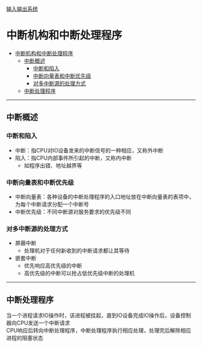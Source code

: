 [输入输出系统](../操作系统原理.md)
# 中断机构和中断处理程序
<!-- TOC -->

- [中断机构和中断处理程序](#中断机构和中断处理程序)
  - [中断概述](#中断概述)
    - [中断和陷入](#中断和陷入)
    - [中断向量表和中断优先级](#中断向量表和中断优先级)
    - [对多中断源的处理方式](#对多中断源的处理方式)
  - [中断处理程序](#中断处理程序)

<!-- /TOC -->
---
## 中断概述
### 中断和陷入
* 中断：指CPU对IO设备发来的中断信号的一种相应，又称外中断
* 陷入：指CPU内部事件所引起的中断，又称内中断
    * 如程序出错、地址越界等

### 中断向量表和中断优先级
* 中断向量表：各种设备的中断处理程序的入口地址放在中断向量表的表项中，为每个中断请求分配一个中断号
* 中断优先级：不同中断源对服务要求的优先级不同

### 对多中断源的处理方式
* 屏蔽中断
    * 处理机对于任何新收到的中断请求都让其等待
* 嵌套中断
    * 优先响应高优先级的中断
    * 高优先级的中断可以抢占低优先级中断的处理机

---
## 中断处理程序
当一个进程请求IO操作时，该进程被挂起，直到IO设备完成IO操作后，设备控制器向CPU发送一个中断请求  
CPU响应后转向中断处理程序，中断处理程序执行相应处理，处理完后解除相应进程的阻塞状态

